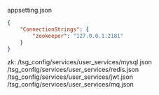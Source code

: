 ﻿appsetting.json
```json
{
    "ConnectionStrings": {
        "zookeeper": "127.0.0.1:2181"
    }
}
```



zk:
/tsg_config/services/user_services/mysql.json
/tsg_config/services/user_services/redis.json
/tsg_config/services/user_services/jwt.json
/tsg_config/services/user_services/mq.json

